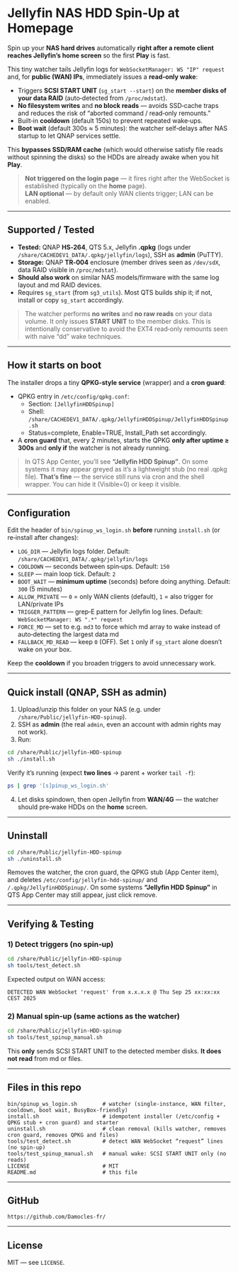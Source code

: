 # Jellyfin NAS HDD Spin‑Up at Homepage

Spin up your **NAS hard drives** automatically **right after a remote client reaches Jellyfin’s home screen** so the first **Play** is fast.

This tiny watcher tails Jellyfin logs for `WebSocketManager: WS "IP" request` and, for **public (WAN) IPs**, immediately issues a **read‑only wake**:
- Triggers **SCSI START UNIT** (`sg_start --start`) on the **member disks of your data RAID** (auto‑detected from `/proc/mdstat`).
- **No filesystem writes** and **no block reads** — avoids SSD‑cache traps and reduces the risk of “aborted command / read‑only remounts.”
- Built‑in **cooldown** (default 150s) to prevent repeated wake‑ups.
- **Boot wait** (default 300s ≈ 5 minutes): the watcher self‑delays after NAS startup to let QNAP services settle.

This **bypasses SSD/RAM cache** (which would otherwise satisfy file reads without spinning the disks) so the HDDs are already awake when you hit **Play**.

> **Not triggered on the login page** — it fires right after the WebSocket is established (typically on the **home** page).  
> **LAN optional** — by default only WAN clients trigger; LAN can be enabled.

---

## Supported / Tested

- **Tested:** QNAP **HS‑264**, QTS 5.x, Jellyfin **.qpkg** (logs under `/share/CACHEDEV1_DATA/.qpkg/jellyfin/logs`), SSH as **admin** (PuTTY).
- **Storage:** QNAP **TR‑004** enclosure (member drives seen as `/dev/sdX`, data RAID visible in `/proc/mdstat`).
- **Should also work** on similar NAS models/firmware with the same log layout and md RAID devices.
- Requires `sg_start` (from `sg3_utils`). Most QTS builds ship it; if not, install or copy `sg_start` accordingly.

> The watcher performs **no writes** and **no raw reads** on your data volume. It only issues **START UNIT** to the member disks. This is intentionally conservative to avoid the EXT4 read‑only remounts seen with naive “dd” wake techniques.

---

## How it starts on boot

The installer drops a tiny **QPKG-style service** (wrapper) and a **cron guard**:

- QPKG entry in `/etc/config/qpkg.conf`:
  - Section: `[JellyfinHDDSpinup]`
  - Shell: `/share/CACHEDEV1_DATA/.qpkg/JellyfinHDDSpinup/JellyfinHDDSpinup.sh`
  - Status=complete, Enable=TRUE, Install_Path set accordingly.
- A **cron guard** that, every 2 minutes, starts the QPKG **only after uptime ≥ 300s** and **only if** the watcher is not already running.

> In QTS App Center, you’ll see **“Jellyfin HDD Spinup”**. On some systems it may appear greyed as it’s a lightweight stub (no real .qpkg file). **That’s fine** — the service still runs via cron and the shell wrapper. You can hide it (Visible=0) or keep it visible.

---

## Configuration

Edit the header of `bin/spinup_ws_login.sh` **before** running `install.sh` (or re‑install after changes):

- `LOG_DIR` — Jellyfin logs folder. Default: `/share/CACHEDEV1_DATA/.qpkg/jellyfin/logs`
- `COOLDOWN` — seconds between spin‑ups. Default: `150`
- `SLEEP` — main loop tick. Default: `2`
- `BOOT_WAIT` — **minimum uptime** (seconds) before doing anything. Default: `300` (5 minutes)
- `ALLOW_PRIVATE` — `0` = only WAN clients (default), `1` = also trigger for LAN/private IPs
- `TRIGGER_PATTERN` — grep‑E pattern for Jellyfin log lines. Default: `WebSocketManager: WS ".*" request`
- `FORCE_MD` — set to e.g. `md3` to force which md array to wake instead of auto‑detecting the largest data md
- `FALLBACK_MD_READ` — keep `0` (OFF). Set `1` only if `sg_start` alone doesn’t wake on your box.

Keep the **cooldown** if you broaden triggers to avoid unnecessary work.

---

## Quick install (QNAP, SSH as **admin**)

1. Upload/unzip this folder on your NAS (e.g. under `/share/Public/jellyfin-HDD-spinup`).  
2. SSH as **admin** (the real `admin`, even an account with admin rights may not work).  
3. Run:
```sh
cd /share/Public/jellyfin-HDD-spinup
sh ./install.sh
```
Verify it’s running (expect **two lines** → parent + worker `tail -f`):
```sh
ps | grep '[s]pinup_ws_login.sh'
```
4. Let disks spindown, then open Jellyfin from **WAN/4G** — the watcher should pre‑wake HDDs on the **home** screen.

---

## Uninstall

```sh
cd /share/Public/jellyfin-HDD-spinup
sh ./uninstall.sh
```
Removes the watcher, the cron guard, the QPKG stub (App Center item), and deletes `/etc/config/jellyfin-hdd-spinup/` and `/.qpkg/JellyfinHDDSpinup/`.
On some systems **“Jellyfin HDD Spinup”** in QTS App Center may still appear, just click remove.

---


## Verifying & Testing

### 1) Detect triggers (no spin‑up)
```sh
cd /share/Public/jellyfin-HDD-spinup
sh tools/test_detect.sh
```
Expected output on WAN access:
```
DETECTED WAN WebSocket 'request' from x.x.x.x @ Thu Sep 25 xx:xx:xx CEST 2025
```

### 2) Manual spin‑up (same actions as the watcher)
```sh
cd /share/Public/jellyfin-HDD-spinup
sh tools/test_spinup_manual.sh
```
This **only** sends SCSI START UNIT to the detected member disks. **It does not read** from md or files.

---

## Files in this repo

```
bin/spinup_ws_login.sh        # watcher (single-instance, WAN filter, cooldown, boot wait, BusyBox-friendly)
install.sh                    # idempotent installer (/etc/config + QPKG stub + cron guard) and starter
uninstall.sh                  # clean removal (kills watcher, removes cron guard, removes QPKG and files)
tools/test_detect.sh          # detect WAN WebSocket “request” lines (no spin-up)
tools/test_spinup_manual.sh   # manual wake: SCSI START UNIT only (no reads)
LICENSE                       # MIT
README.md                     # this file
```

---

## GitHub

```
https://github.com/Damocles-fr/
```

---

## License

MIT — see `LICENSE`.
